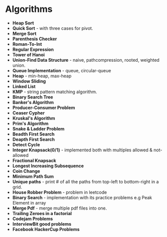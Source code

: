 # Algorithms

* **Heap Sort**
* **Quick Sort** - with three cases for pivot.
* **Merge Sort**
* **Parenthesis Checker**
* **Roman-To-Int**
* **Regular Expression**
* **Tower of Hanoi**
* **Union-Find Data Structure** - naive, pathcompression, rooted, weighted union.
* **Queue Implementation** - queue, circular-queue
* **Heap** - min-heap, max-heap
* **Window Sliding**
* **Linked List**
* **KMP** - string pattern matching algorithm.
* **Binary Search Tree**
* **Banker's Algorithm**
* **Producer-Consumer Problem**
* **Ceaser Cypher**
* **Kruskal's Algorithm**
* **Prim's Algorithm**
* **Snake & Ladder Problem**
* **Beadth First Search**
* **Deapth First Search**
* **Detect Cycle**
* **Integer Knapsack(0/1)** - implemented both with multiples allowed & not-allowed
* **Fractional Knapsack**
* **Longest Increasing Subsequence**
* **Coin Change**
* **Minimum Path Sum**
* **Unique paths** - print # of all the paths from top-left to bottom-right in a grid.
* **House Robber Problem** - problem in leetcode
* **Binary Search** - implementation with its practice problems e.g Peak Element in array
* **Merge Pdf** - merge multiple pdf files into one.
* **Trailing Zeroes in a factorial**
* **Codejam Problems**
* **InterviewBit good problems**
* **Facebook HackerCup Problems**
